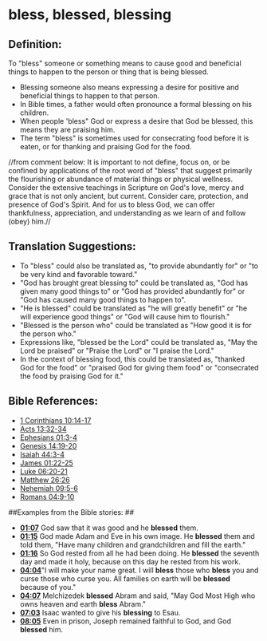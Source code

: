 # bless, blessed, blessing #

## Definition: ##

To "bless" someone or something means to cause good and beneficial things to happen to the person or thing that is being blessed.

* Blessing someone also means expressing a desire for positive and beneficial things to happen to that person.
* In Bible times, a father would often pronounce a formal blessing on his children.
* When people 'bless" God or express a desire that God be blessed, this means they are praising him.
* The term "bless" is sometimes used for consecrating food before it is eaten, or for thanking and praising God for the food.

//from comment below:
It is important to not define, focus on, or be confined by applications of the root word of "bless" that suggest primarily the flourishing or abundance of material things or physical wellness. Consider the extensive teachings in Scripture on God's love, mercy and grace that is not only ancient, but current. Consider care, protection, and presence of God's Spirit. And for us to bless God, we can offer thankfulness, appreciation, and understanding as we learn of and follow (obey) him.// 

## Translation Suggestions: ##

* To "bless" could also be translated as, "to provide abundantly for" or "to be very kind and favorable toward."
* "God has brought great blessing to" could be translated as, "God has given many good things to" or "God has provided abundantly for" or "God has caused many good things to happen to".
* "He is blessed" could be translated as "he will greatly benefit" or "he will experience good things" or "God will cause him to flourish."
* "Blessed is the person who" could be translated as "How good it is for the person who."
* Expressions like, "blessed be the Lord" could be translated as, "May the Lord be praised" or "Praise the Lord" or "I praise the Lord."
* In the context of blessing food, this could be translated as, "thanked God for the food" or "praised God for giving them food" or "consecrated the food by praising God for it."



## Bible References: ##

* [1 Corinthians 10:14-17](en/tn/1co/help/10/14)
* [Acts 13:32-34](en/tn/act/help/13/32)
* [Ephesians 01:3-4](en/tn/eph/help/01/03)
* [Genesis 14:19-20](en/tn/gen/help/14/19)
* [Isaiah 44:3-4](en/tn/isa/help/44/03)
* [James 01:22-25](en/tn/jas/help/01/22)
* [Luke 06:20-21](en/tn/luk/help/06/20)
* [Matthew 26:26](en/tn/mat/help/26/26)
* [Nehemiah 09:5-6](en/tn/neh/help/09/05)
* [Romans 04:9-10](en/tn/rom/help/04/09)

##Examples from the Bible stories: ##

* __[01:07](en/tn/obs/help/01/07)__ God saw that it was good and he __blessed__  them.
* __[01:15](en/tn/obs/help/01/15)__ God made Adam and Eve in his own image. He __blessed__  them and told them, "Have many children and grandchildren and fill the earth."
* __[01:16](en/tn/obs/help/01/16)__ So God rested from all he had been doing. He __blessed__  the seventh day and made it holy, because on this day he rested from his work.
* __[04:04](en/tn/obs/help/04/04)__"I will make your name great. I will __bless__  those who __bless__  you and curse those who curse you. All families on earth will be __blessed__  because of you."
* __[04:07](en/tn/obs/help/04/07)__ Melchizedek __blessed__  Abram and said, "May God Most High who owns heaven and earth __bless__  Abram."
* __[07:03](en/tn/obs/help/07/03)__ Isaac wanted to give his __blessing__  to Esau.
* __[08:05](en/tn/obs/help/08/05)__ Even in prison, Joseph remained faithful to God, and God __blessed__  him.